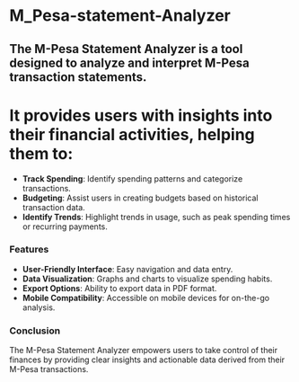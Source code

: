 # **M_Pesa-statement-Analyzer**
## The M-Pesa Statement Analyzer is a tool designed to analyze and interpret M-Pesa transaction statements. 
# It provides users with insights into their financial activities, helping them to:

- **Track Spending**: Identify spending patterns and categorize transactions.
- **Budgeting**: Assist users in creating budgets based on historical transaction data.
- **Identify Trends**: Highlight trends in usage, such as peak spending times or recurring payments.
### Features
- **User-Friendly Interface**: Easy navigation and data entry.
- **Data Visualization**: Graphs and charts to visualize spending habits.
- **Export Options**: Ability to export data in PDF format.
- **Mobile Compatibility**: Accessible on mobile devices for on-the-go analysis.
### Conclusion
The M-Pesa Statement Analyzer empowers users to take control of their finances by providing clear insights and actionable data derived from their M-Pesa transactions.
